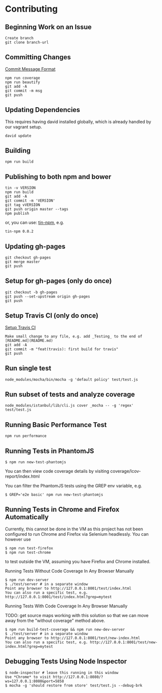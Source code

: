 Contributing
====

Beginning Work on an Issue
---
	Create branch
	git clone branch-url


Committing Changes
---
[Commit Message Format](https://github.com/angular/angular.js/blob/master/CONTRIBUTING.md#commit)

	npm run coverage
	npm run beautify
	git add -A
	git commit -m msg
	git push


Updating Dependencies
---
This requires having david installed globally, which is already handled by our vagrant setup.

	david update


Building
---

	npm run build

Publishing to both npm and bower
---

	tin -v VERSION
	npm run build
	git add -A
	git commit -m 'VERSION'
	git tag vVERSION
	git push origin master --tags
	npm publish

or, you can use: [tin-npm](https://gist.github.com/redgeoff/73b78d3b7a6edf21644f), e.g.

	tin-npm 0.0.2

Updating gh-pages
---

    git checkout gh-pages
    git merge master
    git push

Setup for gh-pages (only do once)
---

	git checkout -b gh-pages
	git push --set-upstream origin gh-pages
	git push

Setup Travis CI (only do once)
---

[Setup Travis CI](http://docs.travis-ci.com/user/getting-started/)

	Make small change to any file, e.g. add _Testing_ to the end of [README.md](README.md)
	git add -A
	git commit -m "feat(travis): first build for travis"
	git push


Run single test
---

    node_modules/mocha/bin/mocha -g 'default policy' test/test.js


Run subset of tests and analyze coverage
---

	node_modules/istanbul/lib/cli.js cover _mocha -- -g 'regex' test/test.js


Running Basic Performance Test
---

    npm run performance


Running Tests in PhantomJS
---

    $ npm run new-test-phantomjs

You can then view code coverage details by visiting coverage/lcov-report/index.html

You can filter the PhantomJS tests using the GREP env variable, e.g.

    $ GREP='e2e basic' npm run new-test-phantomjs 


Running Tests in Chrome and Firefox Automatically
---

Currently, this cannot be done in the VM as this project has not been configured to run Chrome and Firefox via Selenium headlessly. You can however use

    $ npm run test-firefox
    $ npm run test-chrome

to test outside the VM, assuming you have Firefox and Chrome installed.


Running Tests Without Code Coverage In Any Browser Manually

    $ npm run dev-server
    $ ./test/server # in a separate window
    Point any browser to http://127.0.0.1:8001/test/index.html
    You can also run a specific test, e.g. http://127.0.0.1:8001/test/index.html?grep=mytest


Running Tests With Code Coverage In Any Browser Manually

TODO: get source maps working with this solution so that we can move away from the "without coverage" method above.

    $ npm run build-test-coverage && npm run new-dev-server
    $ ./test/server # in a separate window
    Point any browser to http://127.0.0.1:8001/test/new-index.html
    You can also run a specific test, e.g. http://127.0.0.1:8001/test/new-index.html?grep=mytest


Debugging Tests Using Node Inspector
---

    $ node-inspector # leave this running in this window
    Use *Chrome* to visit http://127.0.0.1:8080/?ws=127.0.0.1:8080&port=5858
    $ mocha -g 'should restore from store' test/test.js --debug-brk
